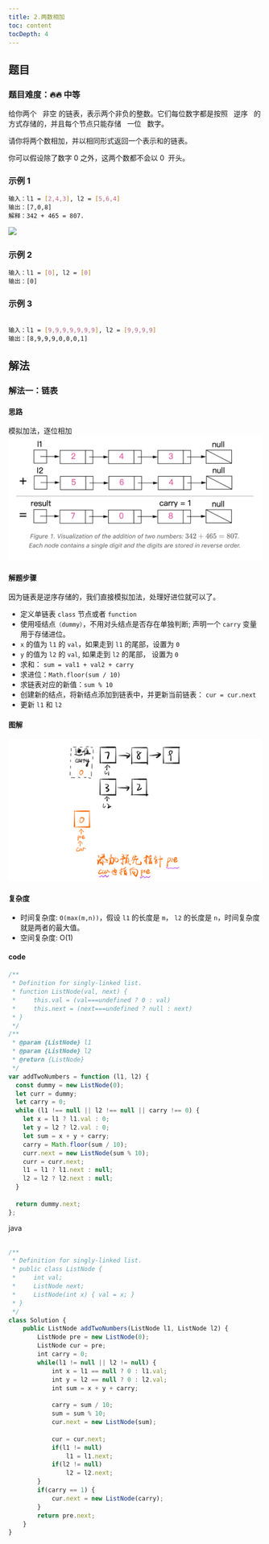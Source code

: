 ```yaml
---
title: 2.两数相加
toc: content
tocDepth: 4
---
```


## 题目

### 题目难度：🔥🔥 中等

给你两个   非空 的链表，表示两个非负的整数。它们每位数字都是按照   逆序   的方式存储的，并且每个节点只能存储   一位   数字。

请你将两个数相加，并以相同形式返回一个表示和的链表。

你可以假设除了数字 0 之外，这两个数都不会以 0  开头。

### 示例 1

```bash
输入：l1 = [2,4,3], l2 = [5,6,4]
输出：[7,0,8]
解释：342 + 465 = 807.
```

![](https://assets.leetcode-cn.com/aliyun-lc-upload/uploads/2021/01/02/addtwonumber1.jpg)

### 示例 2

```bash
输入：l1 = [0], l2 = [0]
输出：[0]
```

### 示例 3

```bash

输入：l1 = [9,9,9,9,9,9,9], l2 = [9,9,9,9]
输出：[8,9,9,9,0,0,0,1]
```

## 解法

### 解法一：链表

#### 思路

模拟加法，逐位相加
![](../../assets/daily-question/addTowNumber.png)

#### 解题步骤

因为链表是逆序存储的，我们直接模拟加法，处理好进位就可以了。

- 定义单链表 `class` 节点或者 `function`
- 使用哑结点`（dummy）`，不用对头结点是否存在单独判断; 声明一个 `carry` 变量用于存储进位。
- `x` 的值为 `l1` 的 `val`，如果走到 `l1` 的尾部，设置为 `0`
- `y` 的值为 `l2` 的 `val`, 如果走到 `l2` 的尾部， 设置为 `0`
- 求和： `sum = val1 + val2 + carry`
- 求进位：`Math.floor(sum / 10)`
- 求链表对应的新值：`sum % 10`
- 创建新的结点，将新结点添加到链表中，并更新当前链表： `cur = cur.next`
- 更新 `l1` 和 `l2`

#### 图解

![](../../assets/daily-question/images%20.gif)

#### 复杂度

- 时间复杂度:
  `O(max(m,n))`，假设 `l1` 的长度是 `m`， `l2` 的长度是 `n`，时间复杂度就是两者的最大值。
- 空间复杂度:
  O(1)

#### code

```javascript
/**
 * Definition for singly-linked list.
 * function ListNode(val, next) {
 *     this.val = (val===undefined ? 0 : val)
 *     this.next = (next===undefined ? null : next)
 * }
 */
/**
 * @param {ListNode} l1
 * @param {ListNode} l2
 * @return {ListNode}
 */
var addTwoNumbers = function (l1, l2) {
  const dummy = new ListNode(0);
  let curr = dummy;
  let carry = 0;
  while (l1 !== null || l2 !== null || carry !== 0) {
    let x = l1 ? l1.val : 0;
    let y = l2 ? l2.val : 0;
    let sum = x + y + carry;
    carry = Math.floor(sum / 10);
    curr.next = new ListNode(sum % 10);
    curr = curr.next;
    l1 = l1 ? l1.next : null;
    l2 = l2 ? l2.next : null;
  }

  return dummy.next;
};
```

java

```javascript

/**
 * Definition for singly-linked list.
 * public class ListNode {
 *     int val;
 *     ListNode next;
 *     ListNode(int x) { val = x; }
 * }
 */
class Solution {
    public ListNode addTwoNumbers(ListNode l1, ListNode l2) {
        ListNode pre = new ListNode(0);
        ListNode cur = pre;
        int carry = 0;
        while(l1 != null || l2 != null) {
            int x = l1 == null ? 0 : l1.val;
            int y = l2 == null ? 0 : l2.val;
            int sum = x + y + carry;

            carry = sum / 10;
            sum = sum % 10;
            cur.next = new ListNode(sum);

            cur = cur.next;
            if(l1 != null)
                l1 = l1.next;
            if(l2 != null)
                l2 = l2.next;
        }
        if(carry == 1) {
            cur.next = new ListNode(carry);
        }
        return pre.next;
    }
}

```
